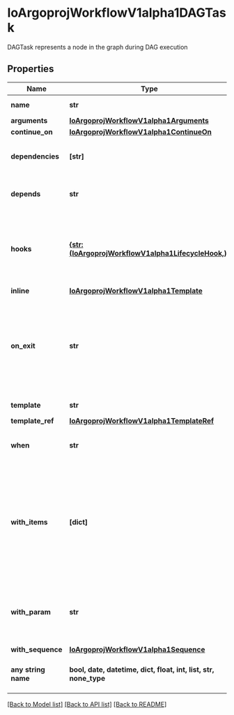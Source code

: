 # IoArgoprojWorkflowV1alpha1DAGTask

DAGTask represents a node in the graph during DAG execution

## Properties
Name | Type | Description | Notes
------------ | ------------- | ------------- | -------------
**name** | **str** | Name is the name of the target | 
**arguments** | [**IoArgoprojWorkflowV1alpha1Arguments**](IoArgoprojWorkflowV1alpha1Arguments.md) |  | [optional] 
**continue_on** | [**IoArgoprojWorkflowV1alpha1ContinueOn**](IoArgoprojWorkflowV1alpha1ContinueOn.md) |  | [optional] 
**dependencies** | **[str]** | Dependencies are name of other targets which this depends on | [optional] 
**depends** | **str** | Depends are name of other targets which this depends on | [optional] 
**hooks** | [**{str: (IoArgoprojWorkflowV1alpha1LifecycleHook,)}**](IoArgoprojWorkflowV1alpha1LifecycleHook.md) | Hooks hold the lifecycle hook which is invoked at lifecycle of task, irrespective of the success, failure, or error status of the primary task | [optional] 
**inline** | [**IoArgoprojWorkflowV1alpha1Template**](IoArgoprojWorkflowV1alpha1Template.md) |  | [optional] 
**on_exit** | **str** | OnExit is a template reference which is invoked at the end of the template, irrespective of the success, failure, or error of the primary template. DEPRECATED: Use Hooks[exit].Template instead. | [optional] 
**template** | **str** | Name of template to execute | [optional] 
**template_ref** | [**IoArgoprojWorkflowV1alpha1TemplateRef**](IoArgoprojWorkflowV1alpha1TemplateRef.md) |  | [optional] 
**when** | **str** | When is an expression in which the task should conditionally execute | [optional] 
**with_items** | **[dict]** | WithItems expands a task into multiple parallel tasks from the items in the list Note: The structure of WithItems is free-form, so we need \&quot;x-kubernetes-preserve-unknown-fields: true\&quot; in the validation schema. | [optional] 
**with_param** | **str** | WithParam expands a task into multiple parallel tasks from the value in the parameter, which is expected to be a JSON list. | [optional] 
**with_sequence** | [**IoArgoprojWorkflowV1alpha1Sequence**](IoArgoprojWorkflowV1alpha1Sequence.md) |  | [optional] 
**any string name** | **bool, date, datetime, dict, float, int, list, str, none_type** | any string name can be used but the value must be the correct type | [optional]

[[Back to Model list]](../README.md#documentation-for-models) [[Back to API list]](../README.md#documentation-for-api-endpoints) [[Back to README]](../README.md)


